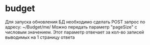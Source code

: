 # budget

Для запуска обновления БД необходимо сделать POST запрос по адресу:
 ~/Budget/me/
 Можно передать параметр "pageSize" с числовым значением. Этот параметр отвечает за кол-во записей выводимых на 1 страницу ответа
